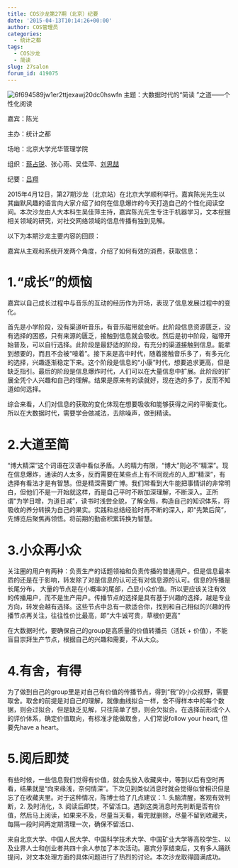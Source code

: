 ```yaml
---
title: COS沙龙第27期（北京）纪要
date: '2015-04-13T10:14:26+00:00'
author: COS管理员
categories:
  - 统计之都
tags:
  - COS沙龙
  - 简读
slug: 27salon
forum_id: 419075
---
```


![6f694589jw1er2ttjexawj20dc0hswfn](https://uploads.cosx.org/2015/04/6f694589jw1er2ttjexawj20dc0hswfn.jpg) 主题：大数据时代的“简读 ”之道——个性化阅读

嘉宾：陈光

主办：统计之都

场地：北京大学光华管理学院

组织：[蔡占锐](http://weibo.com/u/3264504301?topnav=1&wvr=6&topsug=1)、张心雨、吴佳萍、[刘思喆](http://www.bjt.name/)

纪要：[吕翔](http://weibo.com/u/5340259059?topnav=1&wvr=6&topsug=1)

2015年4月12日，第27期沙龙（北京站）在北京大学顺利举行。嘉宾陈光先生以其幽默风趣的语言向大家介绍了如何在信息爆炸的今天打造自己的个性化阅读空间。本次沙龙由人大本科生吴佳萍主持，嘉宾陈光先生专注于机器学习，文本挖掘相关领域的研究，对社交网络领域的信息传播有独到见解。

以下为本期沙龙主要内容的回顾：

<!--more-->



嘉宾从主观和系统开发两个角度，介绍了如何有效的消费，获取信息：

# 1.“成长”的烦恼

嘉宾以自己成长过程中与音乐的互动的经历作为开场，表现了信息发展过程中的变化。

首先是小学阶段，没有渠道听音乐，有音乐磁带就会听。此阶段信息资源匮乏，没有选择的困惑，只有来源的匮乏，接触到信息就会吸收。然后是初中阶段，磁带开始普及，可以自行选择。此阶段是最舒适的阶段，有充分的渠道接触到信息。能拿到想要的，而且不会被“噎着”。接下来是高中时代，随着接触音乐多了，有多元化的选择，兴趣逐渐稳定下来。这个阶段是信息的“小康”时代，想要追求更高，但是缺乏指引。最后的阶段是信息爆炸时代，人们可以在大量信息中扩展。此阶段的扩展全凭个人兴趣和自己的理解。结果是原来有的读就好，现在选的多了，反而不知道如何选择。

综合来看，人们对信息的获取的变化体现在想要吸收和能够获得之间的平衡变化。所以在大数据时代，需要学会做减法，去除噪声，做到精读。

# 2.大道至简

“博大精深”这个词语在汉语中看似矛盾。人的精力有限，“博大”则必不“精深”。现在信息爆炸，通读的人太多，反而需要在某些点上有不同观点的人,即“精深”，有选择有看法才是有智慧。但是精深需要广博。我们常看到大牛能把事情讲的非常明白，但他们不是一开始就这样，而是自己平时不断加深理解，不断深入。正所谓“为学日增，为道日减”，读书时浅尝全貌，了解全局，构造自己的知识体系，将吸收的养分转换为自己的果实。实践和总结经验时再不断的深入，即“先繁后简”，先博览后聚焦再领悟。将前期的勤奋积累转换为智慧。

# 3.小众再小众

关注圈的用户有两种：负责生产的话题领袖和负责传播的普通用户。但是信息最本质的还是在于影响，转发除了对是信息的认可还有对信息源的认可。信息的传播是长尾分布， 大量的节点是在小概率的尾部，凸显小众价值。所以更应该关注有效的传播用户，而不是生产用户。传播节点的选择是具有基于兴趣的选择，越是专业方向，转发会越有选择。这些节点中总有一款适合你，找到和自己相似的兴趣的传播节点再关注，往往性价比最高，即“大牛诚可贵，草根价更高”

在大数据时代，要确保自己的group是高质量的价值转播员（活跃 + 价值），不能盲目崇拜生产节点，根据自己的兴趣和需要，不从大众。

# 4.有舍，有得

为了做到自己的group里是对自己有价值的传播节点，得到“我”的小众视野，需要取舍。取舍的前提是对自己的理解，就像曲线拟合一样，舍不得样本中的每个数据，则会过拟合，但是缺乏见解，只往简单了想，则会欠拟合。在选择前形成个人的评价体系，确定价值取向，有标准才能做取舍，人们常说follow your heart, 但要先have a heart。

# 5.阅后即焚

有些时候，一些信息我们觉得有价值，就会先放入收藏夹中，等到以后有空时再看，结果就是“向来缘浅，奈何情深”。下次见到类似消息时就会觉得似曾相识但是忘了在收藏夹里。对于这种情况，陈博士给了几点建议：1. 头脑清醒，客观有效判断，2. 及时消化，3. 阅读后即焚，不留活口。遇到这类消息时先判断是否有价值，然后马上阅读，如果来不及，尽量当天看，看完就删除，尽量不留到收藏夹，每隔一段时间再定期清理一次，确保不留活口、

来自北京大学、中国人民大学、中国科学技术大学、中国矿业大学等高校学生、以及业界人士和创业者共四十余人参加了本次活动。嘉宾分享结束后，又有多人踊跃提问，对文本处理方面的具体问题进行了热烈的讨论。本次沙龙取得圆满成功。
